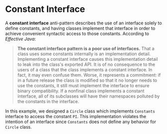 # Constant Interface

A **constant interface** anti-pattern describes the use of an interface solely to define constants, and having classes implement that interface in order to achieve convenient syntactic access to those constants. According to *Effective Java*: 

> **The constant interface pattern is a poor use of interfaces.** That a class uses some constants internally is an implementation detail. Implementing a constant interface causes this implementation detail to leak into the class's exported API. It is of no consequence to the users of a class that the class implements a constant interface. In fact, it may even confuse them. Worse, it represents a commitment: if in a future release the class is modified so that it no longer needs to use the constants, it still must implement the interface to ensure binary compatibility. If a nonfinal class implements a constant interface, all of its subclasses will have their namespaces polluted by the constants in the interface.

In this example, we designed a `Circle` class which implements `Constants` interface to access the constant `PI`. This implementation violates the intention of an interface since `Constants` does not define any behavior for `Circle` class.
